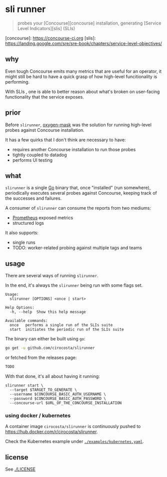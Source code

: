 # sli runner

> probes your [Concourse][concourse] installation, generating [Service Level
> Indicators][slis] (SLIs)


[concourse]: https://concourse-ci.org [slis]:
https://landing.google.com/sre/sre-book/chapters/service-level-objectives/


## why

Even tough Concourse emits many metrics that are useful for an operator, it
might still be hard to have a quick grasp of how high-level funcitionality is
performing.

With SLIs , one is able to better reason about what's broken on user-facing
functionality that the service exposes.


	
## prior

Before `slirunner`, [oxygen-mask][oxygen-mask] was the solution for running
high-level probes against Concourse installation.

It has a few quirks that I don't think are necessary to have:

- requires another Concourse installation to run those probes
- tightly coupled to datadog
- performs UI testing


[oxygen-mask]: https://github.com/concourse/oxygen-mask



## what

`slirunner` is a single [Go][go] binary that, once "installed" (run somewhere),
periodically executes several probes against Concourse, keeping track of the
successes and failures.

A consumer of `slirunner` can consume the reports from two mediums:

- [Prometheus][prometheus] exposed metrics
- structured logs


It also supports:

- single runs
- TODO: worker-related probing against multiple tags and teams


[go]: https://golang.org/
[prometheus]: https://prometheus.io/


## usage

There are several ways of running `slirunner`.

In the end, it's always the `slirunner` being run with some flags set.

```
Usage:
  slirunner [OPTIONS] <once | start>

Help Options:
  -h, --help  Show this help message

Available commands:
  once   performs a single run of the SLIs suite
  start  initiates the periodic run of the SLIs suite
```

The binary can either be built using `go`:

```sh
go get -u github.com/cirocosta/slirunner
```

or fetched from the releases page:

```sh
TODO
```

With that done, it's all about having it running:

```
slirunner start \
  --target $TARGET_TO_GENERATE \
  --username $CONCOURSE_BASIC_AUTH_USERNAME \
  --password $CONCOURSE_BASIC_AUTH_PASSWORD \
  --concourse-url $URL_OF_THE_CONCOURSE_INSTALLATION
```


### using docker / kubernetes

A container image `cirocosta/slirunner` is continuously pushed to
https://hub.docker.com/r/cirocosta/slirunner.

Check the Kubernetes example under
[`./examples/kubernetes.yaml`](./examples/kubernetes.yaml).


## license

See [./LICENSE](./LICENSE)
